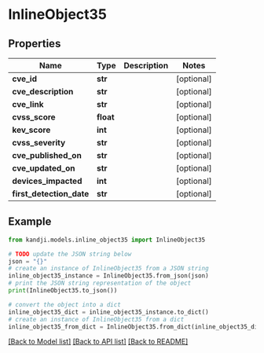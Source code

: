 # InlineObject35


## Properties

Name | Type | Description | Notes
------------ | ------------- | ------------- | -------------
**cve_id** | **str** |  | [optional] 
**cve_description** | **str** |  | [optional] 
**cve_link** | **str** |  | [optional] 
**cvss_score** | **float** |  | [optional] 
**kev_score** | **int** |  | [optional] 
**cvss_severity** | **str** |  | [optional] 
**cve_published_on** | **str** |  | [optional] 
**cve_updated_on** | **str** |  | [optional] 
**devices_impacted** | **int** |  | [optional] 
**first_detection_date** | **str** |  | [optional] 

## Example

```python
from kandji.models.inline_object35 import InlineObject35

# TODO update the JSON string below
json = "{}"
# create an instance of InlineObject35 from a JSON string
inline_object35_instance = InlineObject35.from_json(json)
# print the JSON string representation of the object
print(InlineObject35.to_json())

# convert the object into a dict
inline_object35_dict = inline_object35_instance.to_dict()
# create an instance of InlineObject35 from a dict
inline_object35_from_dict = InlineObject35.from_dict(inline_object35_dict)
```
[[Back to Model list]](../README.md#documentation-for-models) [[Back to API list]](../README.md#documentation-for-api-endpoints) [[Back to README]](../README.md)



